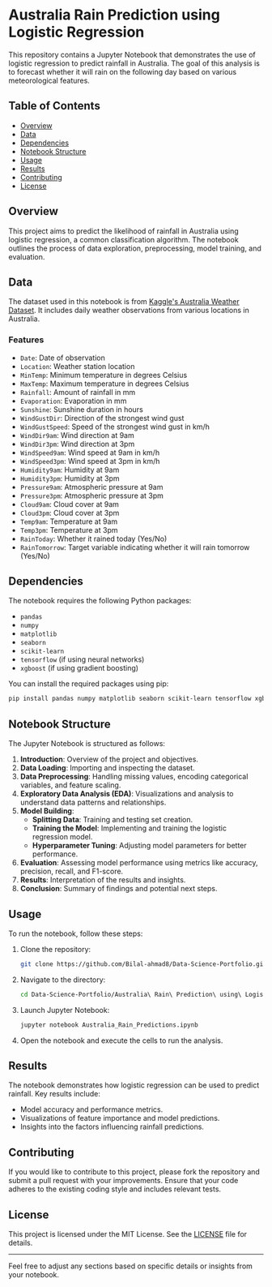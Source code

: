 # Australia Rain Prediction using Logistic Regression

This repository contains a Jupyter Notebook that demonstrates the use of logistic regression to predict rainfall in Australia. The goal of this analysis is to forecast whether it will rain on the following day based on various meteorological features.

## Table of Contents

- [Overview](#overview)
- [Data](#data)
- [Dependencies](#dependencies)
- [Notebook Structure](#notebook-structure)
- [Usage](#usage)
- [Results](#results)
- [Contributing](#contributing)
- [License](#license)

## Overview

This project aims to predict the likelihood of rainfall in Australia using logistic regression, a common classification algorithm. The notebook outlines the process of data exploration, preprocessing, model training, and evaluation.

## Data

The dataset used in this notebook is from [Kaggle's Australia Weather Dataset](https://www.kaggle.com/jsphyg/weather-dataset-rattle-package). It includes daily weather observations from various locations in Australia.

### Features

- `Date`: Date of observation
- `Location`: Weather station location
- `MinTemp`: Minimum temperature in degrees Celsius
- `MaxTemp`: Maximum temperature in degrees Celsius
- `Rainfall`: Amount of rainfall in mm
- `Evaporation`: Evaporation in mm
- `Sunshine`: Sunshine duration in hours
- `WindGustDir`: Direction of the strongest wind gust
- `WindGustSpeed`: Speed of the strongest wind gust in km/h
- `WindDir9am`: Wind direction at 9am
- `WindDir3pm`: Wind direction at 3pm
- `WindSpeed9am`: Wind speed at 9am in km/h
- `WindSpeed3pm`: Wind speed at 3pm in km/h
- `Humidity9am`: Humidity at 9am
- `Humidity3pm`: Humidity at 3pm
- `Pressure9am`: Atmospheric pressure at 9am
- `Pressure3pm`: Atmospheric pressure at 3pm
- `Cloud9am`: Cloud cover at 9am
- `Cloud3pm`: Cloud cover at 3pm
- `Temp9am`: Temperature at 9am
- `Temp3pm`: Temperature at 3pm
- `RainToday`: Whether it rained today (Yes/No)
- `RainTomorrow`: Target variable indicating whether it will rain tomorrow (Yes/No)

## Dependencies

The notebook requires the following Python packages:

- `pandas`
- `numpy`
- `matplotlib`
- `seaborn`
- `scikit-learn`
- `tensorflow` (if using neural networks)
- `xgboost` (if using gradient boosting)

You can install the required packages using pip:

```bash
pip install pandas numpy matplotlib seaborn scikit-learn tensorflow xgboost
```

## Notebook Structure

The Jupyter Notebook is structured as follows:

1. **Introduction**: Overview of the project and objectives.
2. **Data Loading**: Importing and inspecting the dataset.
3. **Data Preprocessing**: Handling missing values, encoding categorical variables, and feature scaling.
4. **Exploratory Data Analysis (EDA)**: Visualizations and analysis to understand data patterns and relationships.
5. **Model Building**: 
   - **Splitting Data**: Training and testing set creation.
   - **Training the Model**: Implementing and training the logistic regression model.
   - **Hyperparameter Tuning**: Adjusting model parameters for better performance.
6. **Evaluation**: Assessing model performance using metrics like accuracy, precision, recall, and F1-score.
7. **Results**: Interpretation of the results and insights.
8. **Conclusion**: Summary of findings and potential next steps.

## Usage

To run the notebook, follow these steps:

1. Clone the repository:

   ```bash
   git clone https://github.com/Bilal-ahmad8/Data-Science-Portfolio.git
   ```

2. Navigate to the directory:

   ```bash
   cd Data-Science-Portfolio/Australia\ Rain\ Prediction\ using\ Logistic\ Regression
   ```

3. Launch Jupyter Notebook:

   ```bash
   jupyter notebook Australia_Rain_Predictions.ipynb
   ```

4. Open the notebook and execute the cells to run the analysis.

## Results

The notebook demonstrates how logistic regression can be used to predict rainfall. Key results include:

- Model accuracy and performance metrics.
- Visualizations of feature importance and model predictions.
- Insights into the factors influencing rainfall predictions.

## Contributing

If you would like to contribute to this project, please fork the repository and submit a pull request with your improvements. Ensure that your code adheres to the existing coding style and includes relevant tests.

## License

This project is licensed under the MIT License. See the [LICENSE](LICENSE) file for details.

---

Feel free to adjust any sections based on specific details or insights from your notebook.
